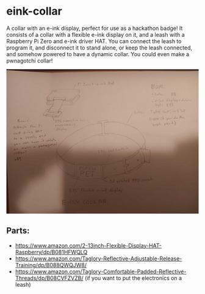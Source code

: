 # eink-collar

A collar with an e-ink display, perfect for use as a hackathon badge! It consists of a collar with a flexible e-ink
display on it, and a
leash with a Raspberry Pi Zero and e-ink driver HAT. You can connect the leash to program it, and disconnect it to stand
alone, or keep the leash connected, and somehow powered to have a dynamic collar.
You could even make a pwnagotchi collar!

![](images/concept.png)

## Parts:

- https://www.amazon.com/2-13inch-Flexible-Display-HAT-Raspberry/dp/B081HFWQLQ
- https://www.amazon.com/Taglory-Reflective-Adjustable-Release-Training/dp/B088QWQJW8/
- https://www.amazon.com/Taglory-Comfortable-Padded-Reflective-Threads/dp/B08CVFZVZB/ (if you want to put the
  electronics on a leash)
